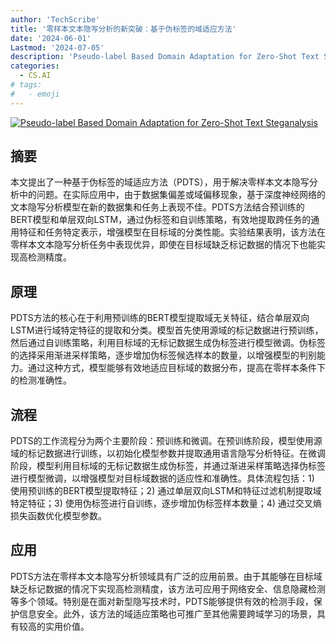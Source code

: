 ```yaml
---
author: 'TechScribe'
title: '零样本文本隐写分析的新突破：基于伪标签的域适应方法'
date: '2024-06-01'
Lastmod: '2024-07-05'
description: 'Pseudo-label Based Domain Adaptation for Zero-Shot Text Steganalysis'
categories:
  - CS.AI
# tags:
#   - emoji
---
```


[![Pseudo-label Based Domain Adaptation for Zero-Shot Text Steganalysis](https://arxiv-research-1301205113.cos.ap-guangzhou.myqcloud.com/images/2406.18565v1.pdf_0.jpg)](https://arxiv.org/abs/2406.18565v1)

## 摘要

本文提出了一种基于伪标签的域适应方法（PDTS），用于解决零样本文本隐写分析中的问题。在实际应用中，由于数据集偏差或域偏移现象，基于深度神经网络的文本隐写分析模型在新的数据集和任务上表现不佳。PDTS方法结合预训练的BERT模型和单层双向LSTM，通过伪标签和自训练策略，有效地提取跨任务的通用特征和任务特定表示，增强模型在目标域的分类性能。实验结果表明，该方法在零样本文本隐写分析任务中表现优异，即使在目标域缺乏标记数据的情况下也能实现高检测精度。<!--more-->

## 原理

PDTS方法的核心在于利用预训练的BERT模型提取域无关特征，结合单层双向LSTM进行域特定特征的提取和分类。模型首先使用源域的标记数据进行预训练，然后通过自训练策略，利用目标域的无标记数据生成伪标签进行模型微调。伪标签的选择采用渐进采样策略，逐步增加伪标签候选样本的数量，以增强模型的判别能力。通过这种方式，模型能够有效地适应目标域的数据分布，提高在零样本条件下的检测准确性。

## 流程

PDTS的工作流程分为两个主要阶段：预训练和微调。在预训练阶段，模型使用源域的标记数据进行训练，以初始化模型参数并提取通用语言隐写分析特征。在微调阶段，模型利用目标域的无标记数据生成伪标签，并通过渐进采样策略选择伪标签进行模型微调，以增强模型对目标域数据的适应性和准确性。具体流程包括：1) 使用预训练的BERT模型提取特征；2) 通过单层双向LSTM和特征过滤机制提取域特定特征；3) 使用伪标签进行自训练，逐步增加伪标签样本数量；4) 通过交叉熵损失函数优化模型参数。

## 应用

PDTS方法在零样本文本隐写分析领域具有广泛的应用前景。由于其能够在目标域缺乏标记数据的情况下实现高检测精度，该方法可应用于网络安全、信息隐藏检测等多个领域。特别是在面对新型隐写技术时，PDTS能够提供有效的检测手段，保护信息安全。此外，该方法的域适应策略也可推广至其他需要跨域学习的场景，具有较高的实用价值。